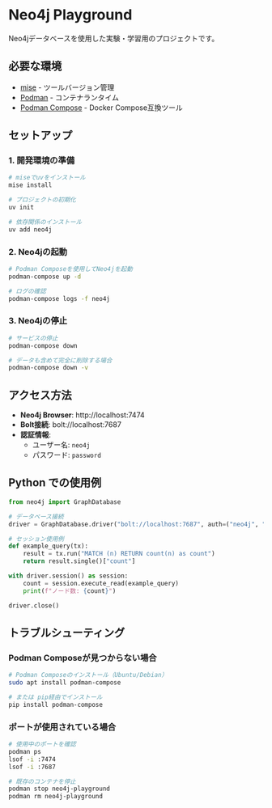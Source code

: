 # Neo4j Playground

Neo4jデータベースを使用した実験・学習用のプロジェクトです。

## 必要な環境

- [mise](https://mise.jdx.dev/) - ツールバージョン管理
- [Podman](https://podman.io/) - コンテナランタイム
- [Podman Compose](https://github.com/containers/podman-compose) - Docker Compose互換ツール

## セットアップ

### 1. 開発環境の準備

```bash
# miseでuvをインストール
mise install

# プロジェクトの初期化
uv init

# 依存関係のインストール
uv add neo4j
```

### 2. Neo4jの起動

```bash
# Podman Composeを使用してNeo4jを起動
podman-compose up -d

# ログの確認
podman-compose logs -f neo4j
```

### 3. Neo4jの停止

```bash
# サービスの停止
podman-compose down

# データも含めて完全に削除する場合
podman-compose down -v
```

## アクセス方法

- **Neo4j Browser**: http://localhost:7474
- **Bolt接続**: bolt://localhost:7687
- **認証情報**: 
  - ユーザー名: `neo4j`
  - パスワード: `password`

## Python での使用例

```python
from neo4j import GraphDatabase

# データベース接続
driver = GraphDatabase.driver("bolt://localhost:7687", auth=("neo4j", "password"))

# セッション使用例
def example_query(tx):
    result = tx.run("MATCH (n) RETURN count(n) as count")
    return result.single()["count"]

with driver.session() as session:
    count = session.execute_read(example_query)
    print(f"ノード数: {count}")

driver.close()
```

## トラブルシューティング

### Podman Composeが見つからない場合

```bash
# Podman Composeのインストール（Ubuntu/Debian）
sudo apt install podman-compose

# または pip経由でインストール
pip install podman-compose
```

### ポートが使用されている場合

```bash
# 使用中のポートを確認
podman ps
lsof -i :7474
lsof -i :7687

# 既存のコンテナを停止
podman stop neo4j-playground
podman rm neo4j-playground
```
